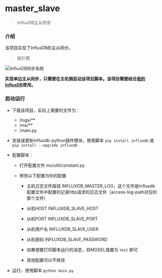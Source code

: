 # master_slave
> InfluxDB主从同步

### 介绍
该项目实现了InfluxDB的主从同步。

> 拓扑图

![InfluxDB同步系统](https://github.com/callELPSYCONGROO/master_slave/blob/master/refer/InfluxDB%E5%90%8C%E6%AD%A5%E7%B3%BB%E7%BB%9F.png?raw=true)

**实现单边主从同步，只需要在主机侧启动该项目脚本。该项目需要结合[我的InfluxDB](https://github.com/callELPSYCONGROO/influxdb)使用。**

### 启动运行

* 下载该项目，实际上需要的文件为：
    * /logs/**
    * /ms/**
    * /main.py
    
* 安装或更新Influxdb-python插件模块，使用脚本 `pip install influxdb` 或 `pip install --upgrade influxdb`

* 配置脚本：

    * 打开配置文件 ms/util/constant.py
    
    * 修改以下配置为你的配置
        * 主机日志文件路径 INFLUXDB_MASTER_LOG，这个文件是Influxdb配置文件中配置的记录http请求的日志文件（access-log-path对应的那个文件）
        
        * 从机HOST INFLUXDB_SLAVE_HOST
        
        * 从机PORT INFLUXDB_SLAVE_PORT
        
        * 从机用户名 INFLUXDB_SLAVE_USER
        
        * 从机密码 INFLUXDB_SLAVE_PASSWORD
        
        * 如果想要打印脚本运行的消息，将MODEL值置为 `test` 即可
        
        * 其他配置可以不修改

* 运行，使用脚本 `python main.py`